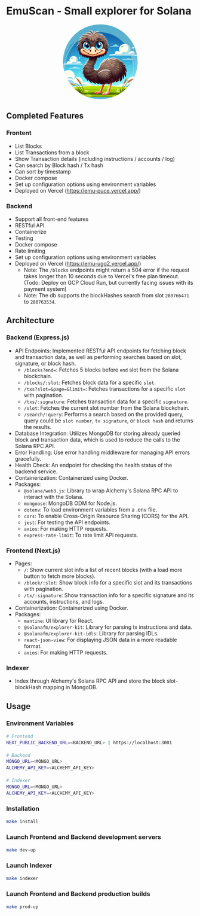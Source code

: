 # EmuScan - Small explorer for Solana

<div align="center">
    <img src="./frontend/public/emu.png" alt="EmuScan Logo" width="200" style="border-radius: 50%;" />
</div>

## Completed Features

### Frontent

-   List Blocks
-   List Transactions from a block
-   Show Transaction details (including instructions / accounts / log)
-   Can search by Block hash / Tx hash
-   Can sort by timestamp
-   Docker compose
-   Set up configuration options using environment variables
-   Deployed on Vercel (https://emu-puce.vercel.app/)

### Backend

-   Support all front-end features
-   RESTful API
-   Containerize
-   Testing
-   Docker compose
-   Rate limiting
-   Set up configuration options using environment variables
-   Deployed on Vercel (https://emu-ugq2.vercel.app/)
    -   Note: The `/blocks` endpoints might return a 504 error if the request takes longer than 10 seconds due to Vercel's free plan timeout. (Todo: Deploy on GCP Cloud Run, but currently facing issues with its payment system)
    -   Note: The db supports the blockHashes search from slot `280766471` to `280763534`.
## Architecture

### Backend (Express.js)

-   API Endpoints: Implemented RESTful API endpoints for fetching block and transaction data, as well as performing searches based on slot, signature, or block hash.
    -   `/blocks?end=`: Fetches 5 blocks before `end` slot from the Solana blockchain.
    -   `/blocks/:slot`: Fetches block data for a specific `slot`.
    -   `/txs?slot=&page=&limit=`: Fetches transactions for a specific `slot` with pagination.
    -   `/txs/:signature`: Fetches transaction data for a specific `signature`.
    -   `/slot`: Fetches the current slot number from the Solana blockchain.
    -   `/search/:query`: Performs a search based on the provided query, query could be `slot number`, `tx signature`, or `block hash` and returns the results.
-   Database Integration: Utilizes MongoDB for storing already queried block and transaction data, which is used to reduce the calls to the Solana RPC API.
-   Error Handling: Use error handling middleware for managing API errors gracefully.
-   Health Check: An endpoint for checking the health status of the backend service.
-   Containerization: Containerized using Docker.
-   Packages:
    -   `@solana/web3.js`: Library to wrap Alchemy's Solana RPC API to interact with the Solana.
    -   `mongoose`: MongoDB ODM for Node.js.
    -   `dotenv`: To load environment variables from a .env file.
    -   `cors`: To enable Cross-Origin Resource Sharing (CORS) for the API.
    -   `jest`: For testing the API endpoints.
    -   `axios`: For making HTTP requests.
    -   `express-rate-limit`: To rate limit API requests.

### Frontend (Next.js)

-   Pages:
    -   `/`: Show current slot info a list of recent blocks (with a load more button to fetch more blocks).
    -   `/block/:slot`: Show block info for a specific slot and its transactions with pagination.
    -   `/tx/:signature`: Show transaction info for a specific signature and its accounts, instructions, and logs.
-   Containerization: Containerized using Docker.
-   Packages:
    -   `mantine`: UI library for React.
    -   `@solanafm/explorer-kit`: Library for parsing tx instructions and data.
    -   `@solanafm/explorer-kit-idls`: Library for parsing IDLs.
    -   `react-json-view`: For displaying JSON data in a more readable format.
    -   `axios`: For making HTTP requests.

### Indexer

-   Index through Alchemy's Solana RPC API and store the block slot-blockHash mapping in MongoDB.

## Usage

### Environment Variables

```bash
# Frontend
NEXT_PUBLIC_BACKEND_URL=<BACKEND_URL> | https://localhost:3001

# Backend
MONGO_URL=<MONGO_URL>
ALCHEMY_API_KEY=<ALCHEMY_API_KEY>

# Indexer
MONGO_URL=<MONGO_URL>
ALCHEMY_API_KEY=<ALCHEMY_API_KEY>
```

### Installation

```bash
make install
```

### Launch Frontend and Backend development servers

```bash
make dev-up
```

### Launch Indexer

```bash
make indexer
```

### Launch Frontend and Backend production builds

```bash
make prod-up
```
